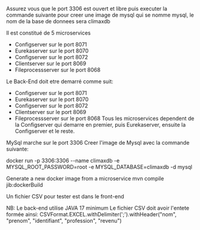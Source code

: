 Assurez vous que le port 3306 est ouvert et libre puis executer la commande suivante pour creer une image de mysql qui se nomme mysql, le nom de la base de donnees sera climaxdb

Il est constitué de 5 microservices
- Configserver sur le port 8071
- Eurekaserver sur le port 8070
- Configserver sur le port 8072
- Clientserver sur le port 8069
- Fileprocessserver sur le port 8068

Le Back-End doit etre demarré comme suit:
- Configserver sur le port 8071
- Eurekaserver sur le port 8070
- Configserver sur le port 8072
- Clientserver sur le port 8069
- Fileprocessserver sur le port 8068
Tous les microservices dependent de la Configserver qui demarre en premier, puis Eurekaserver, ensuite la Configserver et le reste.

MySql marche sur le port 3306
Creer l'image de Mysql avec la commande suivante:

docker run -p 3306:3306 --name climaxdb -e MYSQL_ROOT_PASSWORD=root -e MYSQL_DATABASE=climaxdb -d mysql

Generate a new docker image from a microservice
mvn compile jib:dockerBuild

Un fichier CSV pour tester est dans le front-end

NB: Le back-end utilise JAVA 17 minimum
Le fichier CSV doit avoir l'entete formée ainsi: 
CSVFormat.EXCEL.withDelimiter(';').withHeader("nom", "prenom", "identifiant", "profession", "revenu")

